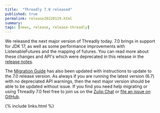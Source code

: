 ```yaml
---
title:  "Threadly 7.0 released"
published: true
permalink: release20220129.html
summary: 
tags: [news, release, release-threadly]
---
```


We released the next major version of Threadly today.  7.0 brings in support for JDK 17, as well as some performance improvements with ListenableFutures and the mapping of futures.  You can read more about these changes and API's which were deprecated in this release in the <a href="https://github.com/threadly/threadly/releases/tag/release-7.0">release notes</a>.

The <a href="https://github.com/threadly/threadly/wiki/Major-version-migration-guide">Migration Guide</a> has also been updated with instructions to update to the 7.0 release version.  As always if you are running the latest version (6.7) with no depreciated API warnings, then the next major version should be able to be updated without issue.  If you find you need help migrating or using Threadly 7.0 feel free to join us on the <a href="https://threadly.zulipchat.com/">Zulip Chat</a> or <a href="https://github.com/threadly/threadly/issues">file an issue on GitHub</a>.

{% include links.html %}
